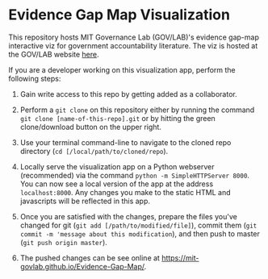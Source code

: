 # Evidence Gap Map Visualization

This repository hosts MIT Governance Lab (GOV/LAB)'s evidence gap-map interactive viz for government accountability literature. The viz is hosted at the GOV/LAB website [here](http://www.mitgovlab.org/evidence-gap-map).

If you are a developer working on this visualization app, perform the following steps:

1. Gain write access to this repo by getting added as a collaborator. 

2. Perform a `git clone` on this repository either by running the command `git clone [name-of-this-repo].git` or by hitting the green clone/download button on the upper right.

3. Use your terminal command-line to navigate to the cloned repo directory (`cd [/local/path/to/cloned/repo`).

4. Locally serve the visualization app on a Python webserver (recommended) via the command `python -m SimpleHTTPServer 8000`. You can now see a local version of the app at the address `localhost:8000`. Any changes you make to the static HTML and javascripts will be reflected in this app.

5. Once you are satisfied with the changes, prepare the files you've changed for git (`git add [/path/to/modified/file]`), commit them (`git commit -m 'message about this modification`), and then push to master (`git push origin master`).

6. The pushed changes can be see online at https://mit-govlab.github.io/Evidence-Gap-Map/. 
